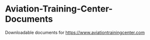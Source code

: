 # Aviation-Training-Center-Documents
Downloadable documents for https://www.aviationtrainingcenter.com
